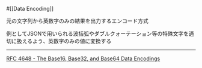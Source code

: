 #[[Data Encoding]]

元の文字列から英数字のみの結果を出力するエンコード方式

例としてJSONで用いられる波括弧やダブルクォーテーション等の特殊文字を適切に扱えるよう、英数字のみの値に変換する

---

[RFC 4648 - The Base16, Base32, and Base64 Data Encodings](https://tex2e.github.io/rfc-translater/html/rfc4648)